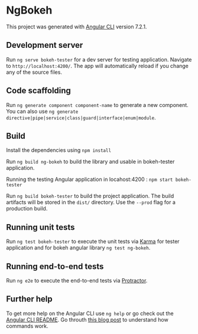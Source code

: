 # NgBokeh

This project was generated with [Angular CLI](https://github.com/angular/angular-cli) version 7.2.1.

## Development server

Run `ng serve bokeh-tester` for a dev server for testing application. Navigate to `http://localhost:4200/`. The app will automatically reload if you change any of the source files.

## Code scaffolding

Run `ng generate component component-name` to generate a new component. You can also use `ng generate directive|pipe|service|class|guard|interface|enum|module`.

## Build

Install the dependencies using `npm install`

Run `ng build ng-bokeh` to build the library and usable in bokeh-tester application.

Running the testing Angular application in locahost:4200 : 
`npm start bokeh-tester`

Run `ng build bokeh-tester` to build the project application. The build artifacts will be stored in the `dist/` directory. Use the `--prod` flag for a production build.

## Running unit tests

Run `ng test bokeh-tester` to execute the unit tests via [Karma](https://karma-runner.github.io) for tester application and for bokeh angular library `ng test ng-bokeh`.

## Running end-to-end tests

Run `ng e2e` to execute the end-to-end tests via [Protractor](http://www.protractortest.org/).

## Further help

To get more help on the Angular CLI use `ng help` or go check out the [Angular CLI README](https://github.com/angular/angular-cli/blob/master/README.md). Go throuth [this blog post](https://blog.angularindepth.com/angular-workspace-no-application-for-you-4b451afcc2ba) to understand how commands work.
